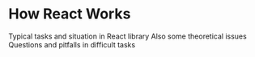 # How React Works

Typical tasks and situation in React library
Also some theoretical issues
Questions and pitfalls in difficult tasks